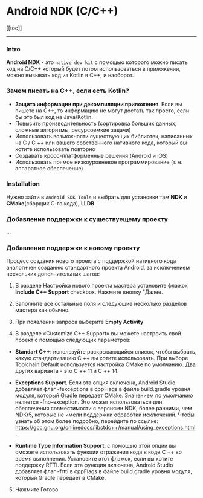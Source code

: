 # Android NDK (C/C++)

[[toc]]

---

### Intro
**Android NDK** - это `native dev kit` с помощью которого можно писать код на C/C++ который будет потом использоваться в приложении, можно вызывать код из Kotlin в C++, и наоборот.

### Зачем писать на C++, если есть Kotlin?
* **Защита информации при декомпиляции приложения**. Если вы пишете на С++, то информацию не могут достать так просто, если бы это был код на Java/Kotlin.
* Повысить производительность (сортировка больших данных, сложные алгоритмы, ресурсоемкие задачи)
* Использовать возможности существующих библиотек, написанных на C / C ++ или вашего собственного нативного кода, который вы хотите использовать повторно
* Создавать кросс-платформенные решения (Android и iOS)
* Использовать прямое низкоуровневое программирование (т. е. аппаратное обеспечение)

### Installation
Нужно зайти в `Android SDK Tools` и выбрать для установки там **NDK** и **CMake**(сборщик С-го кода), **LLDB**.

### Добавление поддержки к существуещему проекту 
...

### Добавление поддержки к новому проекту 
Процесс создания нового проекта с поддержкой нативного кода аналогичен созданию стандартного проекта Android, за исключением нескольких дополнительных шагов:

1. В разделе Настройка нового проекта мастера установите флажок **Include C++ Support** checkbox. Нажмите кнопку "Далее.

2. Заполните все остальные поля и следующие несколько разделов мастера как обычно.
 
3. При появлении запроса выберите **Empty Activity**
    
4. В разделе «Customize C++ Support» вы можете настроить свой проект с помощью следующих параметров:

* **Standart C++**: используйте раскрывающийся список, чтобы выбрать, какую стандартизацию C ++ вы хотите использовать. При выборе Toolchain Default используется настройка CMake по умолчанию. Два других варианта - это C ++ 11 и C ++ 14.
    
* **Exceptions Support**. Если эта опция включена, Android Studio добавляет флаг -fexceptions в cppFlags в файле build.gradle уровня модуля, который Gradle передает CMake. Значением по умолчанию является -fno-exception. Это может использоваться для обеспечения совместимости с версиями NDK, более ранними, чем NDKr5, которые не имели поддержки обработки исключений. Чтобы узнать об этом более подробно, перейдите по ссылке: https://gcc.gnu.org/onlinedocs/libstdc++/manual/using_exceptions.html.
    
* **Runtime Type Information Support**: с помощью этой опции вы сможете использовать функции отражения кода в коде C ++ во время выполнения. Установите этот флажок, если вы хотите поддержку RTTI. Если эта функция включена, Android Studio добавляет флаг -frtti в cppFlags в файле build.gradle уровня модуля, который Gradle передает в CMake.

5. Нажмите Готово.
